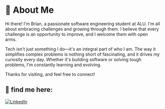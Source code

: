 # 👋 About Me
Hi there! I'm Brian, a passionate software engineering student at ALU. I'm all about embracing challenges and growing through them. I believe that every challenge is an opportunity to improve, and I welcome them with open arms.

Tech isn't just something I do—it's an integral part of who I am. The way it simplifies complex problems is nothing short of fascinating, and it drives my curiosity every day. Whether it's building software or solving tough problems, I'm constantly learning and evolving.

Thanks for visiting, and feel free to connect!

## 📱 find me here:
[![LinkedIn](https://img.shields.io/badge/LinkedIn-%230077B5.svg?logo=linkedin&logoColor=white)](/https://www.linkedin.com/in/AvitBrian/)
